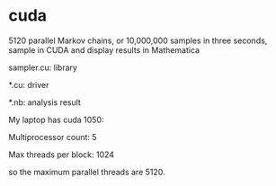 # cuda
5120 parallel Markov chains,  or 10,000,000 samples in three seconds, sample in CUDA and display results in Mathematica

sampler.cu: library

*.cu: driver

*.nb: analysis result

My laptop has cuda 1050:

Multiprocessor count:  5

Max threads per block:  1024

so the maximum parallel threads are 5120.
